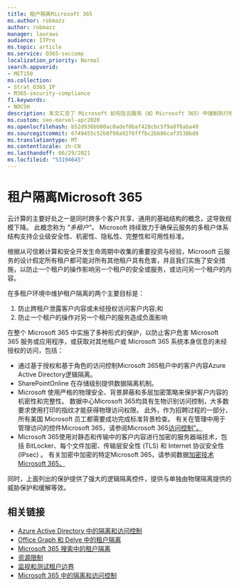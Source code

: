 ```yaml
---
title: 租户隔离Microsoft 365
ms.author: robmazz
author: robmazz
manager: laurawi
audience: ITPro
ms.topic: article
ms.service: O365-seccomp
localization_priority: Normal
search.appverid:
- MET150
ms.collection:
- Strat_O365_IP
- M365-security-compliance
f1.keywords:
- NOCSH
description: 本文汇总了 Microsoft 如何在云服务（如 Microsoft 365）中强制执行租户Microsoft 365。
ms.custom: seo-marvel-apr2020
ms.openlocfilehash: b52d936bb00ac0adef0baf428cbc5f9a8f8aba49
ms.sourcegitcommit: 6749455c52b0f98a92f6fffbc2bb86caf3538bd8
ms.translationtype: MT
ms.contentlocale: zh-CN
ms.lasthandoff: 06/29/2021
ms.locfileid: "53194645"
---
```

# <a name="tenant-isolation-in-microsoft-365"></a>租户隔离Microsoft 365

云计算的主要好处之一是同时跨多个客户共享、通用的基础结构的概念，这导致规模下降。 此概念称为 *"多租户"。* Microsoft 持续致力于确保云服务的多租户体系结构支持企业级安全性、机密性、隐私性、完整性和可用性标准。

根据从可信赖计算和安全开发生命周期中[](https://www.microsoft.com/trust-center)收集的重要投资与[](https://www.microsoft.com/securityengineering/sdl/)经验，Microsoft 云服务的设计假定所有租户都可能对所有其他租户具有危害，并且我们实施了安全措施，以防止一个租户的操作影响另一个租户的安全或服务，或访问另一个租户的内容。

在多租户环境中维护租户隔离的两个主要目标是：

1.    防止跨租户泄露客户内容或未经授权访问客户内容;和
2.    防止一个租户的操作对另一个租户的服务造成负面影响

在整个 Microsoft 365 中实施了多种形式的保护，以防止客户危害 Microsoft 365 服务或应用程序，或获取对其他租户或 Microsoft 365 系统本身信息的未经授权的访问，包括：

- 通过基于授权和基于角色的访问控制Microsoft 365租户中的客户内容Azure Active Directory逻辑隔离。
- SharePointOnline 在存储级别提供数据隔离机制。
- Microsoft 使用严格的物理安全、背景屏蔽和多层加密策略来保护客户内容的机密性和完整性。 数据中心Microsoft 365均具有生物识别访问控制，大多数要求使用打印的指纹才能获得物理访问权限。 此外，作为招聘过程的一部分，所有美国 Microsoft 员工都需要成功完成标准背景检查。 有关在管理中用于管理访问的控件Microsoft 365，请参阅Microsoft 365[访问控制"。](/compliance/assurance/assurance-administrative-access-controls-overview)
- Microsoft 365使用对静态和传输中的客户内容进行加密的服务器端技术，包括 BitLocker、每个文件加密、传输层安全性 (TLS) 和 Internet 协议安全性 (IPsec) 。 有关加密中加密的特定Microsoft 365，请参阅数据[加密技术Microsoft 365。](../compliance/office-365-encryption-in-the-microsoft-cloud-overview.md)

同时，上面列出的保护提供了强大的逻辑隔离控件，提供与单独由物理隔离提供的威胁保护和缓解等效。

## <a name="related-links"></a>相关链接

- [Azure Active Directory 中的隔离和访问控制](microsoft-365-isolation-in-azure-active-directory.md)
- [Office Graph 和 Delve 中的租户隔离](microsoft-365-isolation-in-graph-and-delve.md)
- [Microsoft 365 搜索中的租户隔离](microsoft-365-isolation-in-microsoft-365-search.md)
- [资源限制](/compliance/assurance/assurance-resource-limits)
- [监视和测试租户边界](/compliance/assurance/assurance-monitoring-and-testing)
- [Microsoft 365 中的隔离和访问控制](microsoft-365-isolation-in-microsoft-365.md)